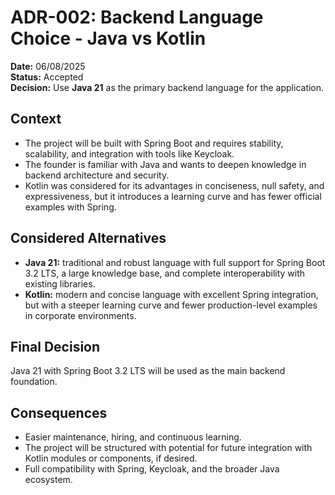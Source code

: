 # ADR-002: Backend Language Choice - Java vs Kotlin

**Date:** 06/08/2025  
**Status:** Accepted  
**Decision:** Use **Java 21** as the primary backend language for the application.

## Context
- The project will be built with Spring Boot and requires stability, scalability, and integration with tools like Keycloak.
- The founder is familiar with Java and wants to deepen knowledge in backend architecture and security.
- Kotlin was considered for its advantages in conciseness, null safety, and expressiveness, but it introduces a learning curve and has fewer official examples with Spring.

## Considered Alternatives
- **Java 21:** traditional and robust language with full support for Spring Boot 3.2 LTS, a large knowledge base, and complete interoperability with existing libraries.
- **Kotlin:** modern and concise language with excellent Spring integration, but with a steeper learning curve and fewer production-level examples in corporate environments.

## Final Decision
Java 21 with Spring Boot 3.2 LTS will be used as the main backend foundation.

## Consequences
- Easier maintenance, hiring, and continuous learning.
- The project will be structured with potential for future integration with Kotlin modules or components, if desired.
- Full compatibility with Spring, Keycloak, and the broader Java ecosystem.
